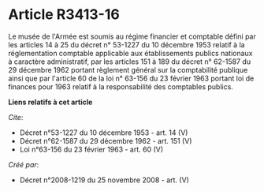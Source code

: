 # Article R3413-16

Le musée de l'Armée est soumis au régime financier et comptable défini par les articles 14 à 25 du décret n° 53-1227 du 10
décembre 1953 relatif à la réglementation comptable applicable aux établissements publics nationaux à caractère
administratif, par les articles 151 à 189 du décret n° 62-1587 du 29 décembre 1962 portant règlement général sur la
comptabilité publique ainsi que par l'article 60 de la loi n° 63-156 du 23 février 1963 portant loi de finances pour 1963
relatif à la responsabilité des comptables publics.

**Liens relatifs à cet article**

_Cite_:

  - Décret n°53-1227 du 10 décembre 1953 - art. 14 (V)
  - Décret n°62-1587 du 29 décembre 1962 - art. 151 (V)
  - Loi n°63-156 du 23 février 1963 - art. 60 (V)

_Créé par_:

  - Décret n°2008-1219 du 25 novembre 2008 - art. (V)
